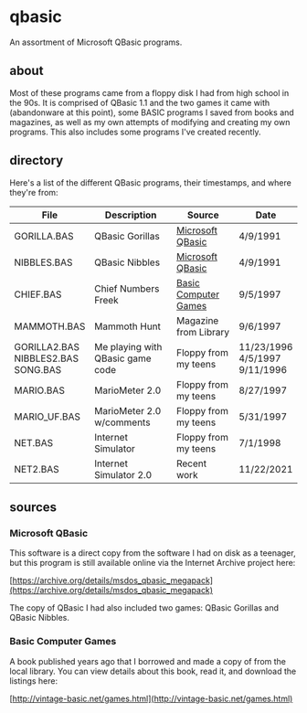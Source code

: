 # qbasic

An assortment of Microsoft QBasic programs.

## about

Most of these programs came from a floppy disk I had from high school in the 90s. It is comprised of QBasic 1.1 and the two games it came with (abandonware at this point), some BASIC programs I saved from books and magazines, as well as my own attempts of modifying and creating my own programs. This also includes some programs I've created recently.

## directory

Here's a list of the different QBasic programs, their timestamps, and where they're from:

| File | Description | Source | Date |
|------|-------------|--------|------|
| GORILLA.BAS | QBasic Gorillas | [Microsoft QBasic](#microsoft-qbasic) | 4/9/1991
| NIBBLES.BAS | QBasic Nibbles | [Microsoft QBasic](#microsoft-qbasic) | 4/9/1991
| CHIEF.BAS | Chief Numbers Freek | [Basic Computer Games](#basic-computer-games) | 9/5/1997
| MAMMOTH.BAS | Mammoth Hunt | Magazine from Library | 9/6/1997
| GORILLA2.BAS<br>NIBBLES2.BAS<br>SONG.BAS | Me playing with QBasic game code | Floppy from my teens | 11/23/1996<br>4/5/1997<br>9/11/1996
| MARIO.BAS | MarioMeter 2.0 | Floppy from my teens | 8/27/1997
| MARIO_UF.BAS | MarioMeter 2.0 w/comments | Floppy from my teens| 5/31/1997
| NET.BAS | Internet Simulator | Floppy from my teens | 7/1/1998
| NET2.BAS | Internet Simulator 2.0 | Recent work | 11/22/2021

## sources

### Microsoft QBasic

This software is a direct copy from the software I had on disk as a teenager, but this program is still available online via the Internet Archive project here:

[https://archive.org/details/msdos_qbasic_megapack](https://archive.org/details/msdos_qbasic_megapack)

The copy of QBasic I had also included two games: QBasic Gorillas and QBasic Nibbles.

### Basic Computer Games

A book published years ago that I borrowed and made a copy of from the local library. You can view details about this book, read it, and download the listings here:

[http://vintage-basic.net/games.html](http://vintage-basic.net/games.html)

### 